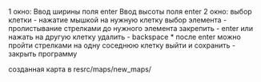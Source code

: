 1 окно:
	Ввод ширины поля
	enter
	Ввод высоты поля
	enter
2 окно:
	выбор клетки - нажатие мышкой на нужную клетку
	выбор элемента - пролистывание стрелками до нужного элемента
	закрепить - enter или нажать на другую клетку
	удалить - backspace
	* после enter можно пройти стрелками на одну соседнюю клетку
	выйти и сохранить - закрыть программу

созданная карта в resrc/maps/new_maps/
